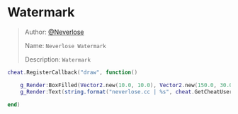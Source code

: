 # Watermark

> Author: [@Neverlose](https://github.com/neverlosecc)  
>
> Name: `Neverlose Watermark`  
>
> Description: `Watermark`

```lua
cheat.RegisterCallback("draw", function()

    g_Render:BoxFilled(Vector2.new(10.0, 10.0), Vector2.new(150.0, 30.0), Color.new(0, 0, 0, 0.7))
    g_Render:Text(string.format("neverlose.cc | %s", cheat.GetCheatUserName()), Vector2.new(15.0, 10.0), Color.new(1.0, 1.0, 1.0, 1.0), 12)

end)
```